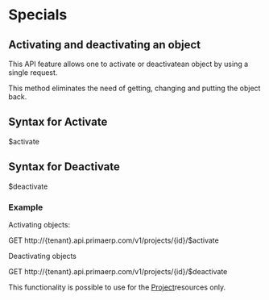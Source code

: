 Specials
==

## Activating and deactivating an object

This API feature allows one to activate or deactivatean object by using a single request.

This method eliminates the need of getting, changing and putting the object back.

## Syntax for Activate

$activate

## Syntax for Deactivate

$deactivate

### Example

Activating objects:

GET http://{tenant}.api.primaerp.com/v1/projects/{id}/$activate

Deactivating objects

GET http://{tenant}.api.primaerp.com/v1/projects/{id}/$deactivate

This functionality is possible to use for the [Project](http://devdoc.primaerp.com/resources/detail?entity=Project)resources only.
